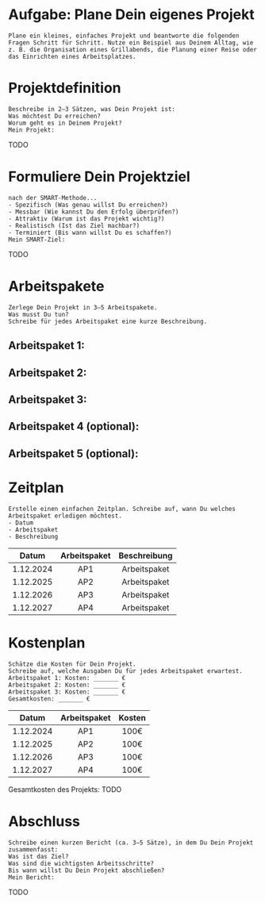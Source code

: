 # Aufgabe: Plane Dein eigenes Projekt
````
Plane ein kleines, einfaches Projekt und beantworte die folgenden Fragen Schritt für Schritt. Nutze ein Beispiel aus Deinem Alltag, wie z. B. die Organisation eines Grillabends, die Planung einer Reise oder das Einrichten eines Arbeitsplatzes.
````

# Projektdefinition
````
Beschreibe in 2–3 Sätzen, was Dein Projekt ist:
Was möchtest Du erreichen?
Worum geht es in Deinem Projekt?
Mein Projekt: 
````
TODO

# Formuliere Dein Projektziel 
````
nach der SMART-Methode...
- Spezifisch (Was genau willst Du erreichen?)
- Messbar (Wie kannst Du den Erfolg überprüfen?)
- Attraktiv (Warum ist das Projekt wichtig?)
- Realistisch (Ist das Ziel machbar?)
- Terminiert (Bis wann willst Du es schaffen?)
Mein SMART-Ziel:
````
TODO

# Arbeitspakete
````
Zerlege Dein Projekt in 3–5 Arbeitspakete.
Was musst Du tun?
Schreibe für jedes Arbeitspaket eine kurze Beschreibung.
````

## Arbeitspaket 1:

## Arbeitspaket 2:

## Arbeitspaket 3:

## Arbeitspaket 4 (optional):

## Arbeitspaket 5 (optional):


# Zeitplan
````
Erstelle einen einfachen Zeitplan. Schreibe auf, wann Du welches Arbeitspaket erledigen möchtest.
- Datum
- Arbeitspaket
- Beschreibung
````

|  Datum | Arbeitspaket  | Beschreibung  |
|:---:|:---:|:---:|
|  1.12.2024 | AP1  |  Arbeitspaket |
|  1.12.2025 | AP2  |  Arbeitspaket |
|  1.12.2026 | AP3  |  Arbeitspaket |
|  1.12.2027 | AP4  |  Arbeitspaket |

# Kostenplan
````
Schätze die Kosten für Dein Projekt.
Schreibe auf, welche Ausgaben Du für jedes Arbeitspaket erwartest.
Arbeitspaket 1: Kosten: _______ €
Arbeitspaket 2: Kosten: _______ €
Arbeitspaket 3: Kosten: _______ €
Gesamtkosten: _______ €
````

|  Datum | Arbeitspaket  | Kosten  |
|:---:|:---:|:---:|
|  1.12.2024 | AP1  |  100€ |
|  1.12.2025 | AP2  |  100€ |
|  1.12.2026 | AP3  |  100€ |
|  1.12.2027 | AP4  |  100€ |

Gesamtkosten des Projekts: TODO

# Abschluss
````
Schreibe einen kurzen Bericht (ca. 3–5 Sätze), in dem Du Dein Projekt zusammenfasst:
Was ist das Ziel?
Was sind die wichtigsten Arbeitsschritte?
Bis wann willst Du Dein Projekt abschließen?
Mein Bericht:
````
TODO
